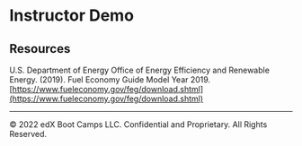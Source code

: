 # Instructor Demo

## Resources

U.S. Department of Energy Office of Energy Efficiency and Renewable Energy. (2019). Fuel Economy Guide Model Year 2019.[https://www.fueleconomy.gov/feg/download.shtml](https://www.fueleconomy.gov/feg/download.shtml)

- - -

© 2022 edX Boot Camps LLC. Confidential and Proprietary. All Rights Reserved.
